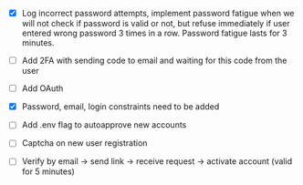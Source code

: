- [x] Log incorrect password attempts, implement password fatigue
when we will not check if password is valid or not, but refuse immediately
if user entered wrong password 3 times in a row. Password fatigue lasts for 3 minutes.

- [ ] Add 2FA with sending code to email and waiting for this code from the user

- [ ] Add OAuth

- [x] Password, email, login constraints need to be added

- [ ] Add .env flag to autoapprove new accounts

- [ ] Captcha on new user registration

- [ ] Verify by email -> send link -> receive request -> activate account (valid for 5 minutes)